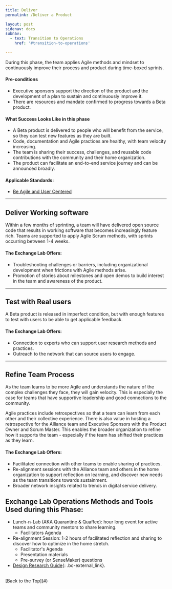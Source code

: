 ```yaml
---
title: Deliver
permalink: /Deliver a Product

layout: post
sidenav: docs
subnav:
  - text: Transition to Operations
    href: '#transition-to-operations'

---
```

During this phase, the team applies Agile methods and mindset to continuously improve their process and product during time-boxed sprints.

#### Pre-conditions
- Executive sponsors support the direction of the product and the development of a plan to sustain and continuously improve it.
- There are resources and mandate confirmed to progress towards a Beta product.

#### What Success Looks Like in this phase
- A Beta product is delivered to people who will benefit from the service, so they can test new features as they are built.
- Code, documentation and Agile practices are healthy, with team velocity increasing.
- The team is sharing their success, challenges, and reusable code contributions with the community and their home organization.
- The product can facilitate an end-to-end service journey and can be announced broadly.

#### Applicable Standards:
- [Be Agile and User Centered](https://github.com/bcgov/exchangelabops/reference/standard.md#agile)

<hr>

## Deliver Working software
Within a few months of sprinting, a team will have delivered open source code that results in working software that becomes increasingly feature rich. Teams are supported to apply Agile Scrum methods, with sprints occurring between 1-4 weeks.

#### The Exchange Lab Offers:
- Troubleshooting challenges or barriers, including organizational development when frictions with Agile methods arise.
- Promotion of stories about milestones and open demos to build interest in the team and awareness of the product.

<hr>

## Test with Real users
A Beta product is released in imperfect condition, but with enough features to test with users to be able to get applicable feedback.

#### The Exchange Lab Offers:
- Connection to experts who can support user research methods and practices.
- Outreach to the network that can source users to engage.

<hr>

## Refine Team Process

As the team learns to be more Agile and understands the nature of the complex challenges they face, they will gain velocity. This is especially the case for teams that have supportive leadership and good connections to the community.

Agile practices include retrospectives so that a team can learn from each other and their collective experience. There is also value in hosting a retrospective for the Alliance team and Executive Sponsors with the Product Owner and Scrum Master. This enables the broader organization to refine how it supports the team - especially if the team has shifted their practices as they learn.

#### The Exchange Lab Offers:
- Facilitated connection with other teams to enable sharing of practices.
- Re-alignment sessions with the Alliance team and others in the home organization to support reflection on learning, and discover new needs as the team transitions towards sustainment.
- Broader network insights related to trends in digital service delivery.

## Exchange Lab Operations Methods and Tools Used during this Phase:
- Lunch-n-Lab (AKA Quarantine & Quaffee): hour long event for active teams and community mentors to share learning.
  - Facilitators Agenda
- Re-alignment Session: 1-2 hours of facilitated reflection and sharing to discover how to optimize in the home stretch.
  - Facilitator's Agenda
  - Presentation materials
  - Pre-survey (or SenseMaker) questions
- [Design Research Guide](https://www2.gov.bc.ca/gov/content/governments/services-for-government/service-experience-digital-delivery/service-design/methods-and-tools/user-research){: .bc-external_link}.


<br/>
[Back to the Top](#)

